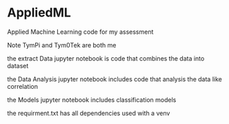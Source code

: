 # AppliedML
Applied Machine Learning code for my assessment

Note TymPi and Tym0Tek are both me 

the extract Data jupyter notebook is code that combines the data into dataset

the  Data Analysis jupyter notebook includes  code that analysis the data like correlation

the Models jupyter notebook includes classification models


the requirment.txt has all dependencies used with a venv